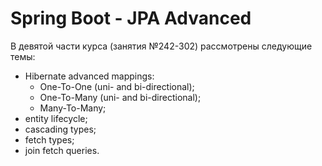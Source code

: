 # Spring Boot - JPA Advanced

В девятой части курса (занятия №242-302) рассмотрены следующие темы:
- Hibernate advanced mappings:
  - One-To-One (uni- and bi-directional);
  - One-To-Many (uni- and bi-directional);
  - Many-To-Many;
- entity lifecycle;
- cascading types;
- fetch types;
- join fetch queries.